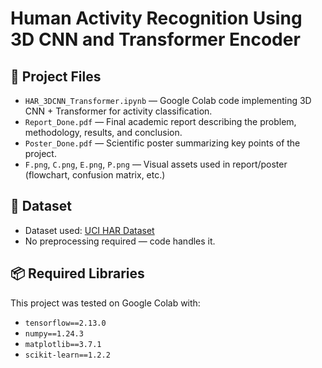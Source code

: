 # Human Activity Recognition Using 3D CNN and Transformer Encoder

## 📁 Project Files
- `HAR_3DCNN_Transformer.ipynb` — Google Colab code implementing 3D CNN + Transformer for activity classification.
- `Report_Done.pdf` — Final academic report describing the problem, methodology, results, and conclusion.
- `Poster_Done.pdf` — Scientific poster summarizing key points of the project.
- `F.png`, `C.png`, `E.png`, `P.png` — Visual assets used in report/poster (flowchart, confusion matrix, etc.)

## 🔗 Dataset
- Dataset used: [UCI HAR Dataset](https://archive.ics.uci.edu/ml/datasets/human+activity+recognition+using+smartphones)
- No preprocessing required — code handles it.

## 📦 Required Libraries
This project was tested on Google Colab with:
- `tensorflow==2.13.0`
- `numpy==1.24.3`
- `matplotlib==3.7.1`
- `scikit-learn==1.2.2`